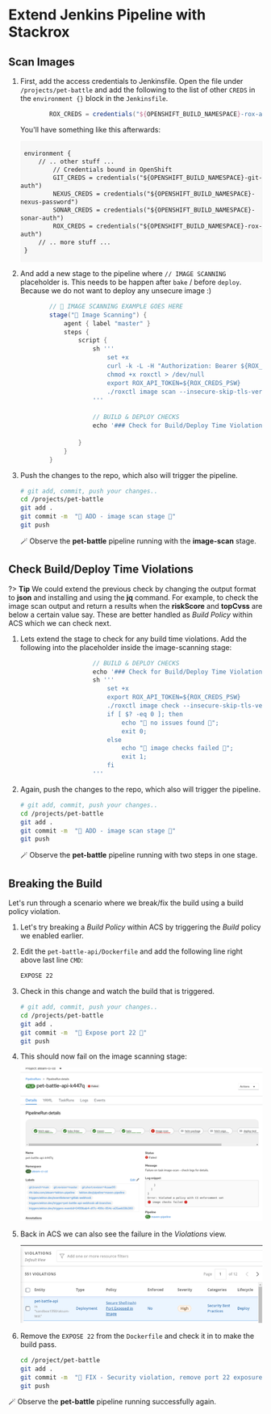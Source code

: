 # Extend Jenkins Pipeline with Stackrox

## Scan Images

1. First, add the access credentials to Jenkinsfile. Open the file under `/projects/pet-battle` and add the following to the list of other `CREDS` in the `environment {}` block in the `Jenkinsfile`.

    ```groovy
            ROX_CREDS = credentials("${OPENSHIFT_BUILD_NAMESPACE}-rox-auth")
    ```

    You'll have something like this afterwards:
    <div class="highlight" style="background: #f7f7f7">
    <pre><code class="language-groovy">
    environment {
        // .. other stuff ...
            // Credentials bound in OpenShift
            GIT_CREDS = credentials("${OPENSHIFT_BUILD_NAMESPACE}-git-auth")
            NEXUS_CREDS = credentials("${OPENSHIFT_BUILD_NAMESPACE}-nexus-password")
            SONAR_CREDS = credentials("${OPENSHIFT_BUILD_NAMESPACE}-sonar-auth")
            ROX_CREDS = credentials("${OPENSHIFT_BUILD_NAMESPACE}-rox-auth")
        // .. more stuff ...
    }
    </code></pre></div>

2. And add a new stage to the pipeline where `// IMAGE SCANNING` placeholder is. This needs to be happen after `bake` / before `deploy`. Because we do not want to deploy any unsecure image :)

    ```groovy
            // 📠 IMAGE SCANNING EXAMPLE GOES HERE
            stage("📠 Image Scanning") {
                agent { label "master" }
                steps {
                    script {
                        sh '''
                            set +x
                            curl -k -L -H "Authorization: Bearer ${ROX_CREDS_PSW}" https://${ROX_CREDS_USR}/api/cli/download/roxctl-linux --output roxctl  > /dev/null;
                            chmod +x roxctl > /dev/null
                            export ROX_API_TOKEN=${ROX_CREDS_PSW}
                            ./roxctl image scan --insecure-skip-tls-verify -e ${ROX_CREDS_USR}:443 --image ${DESTINATION_NAMESPACE}/${APP_NAME}:${VERSION} --format pretty
                        '''

                        // BUILD & DEPLOY CHECKS
                        echo '### Check for Build/Deploy Time Violations ###'

                    }
                }
            }
    ```

3. Push the changes to the repo, which also will trigger the pipeline.

    ```bash
    # git add, commit, push your changes..
    cd /projects/pet-battle
    git add .
    git commit -m  "🎄 ADD - image scan stage 🎄"
    git push 
    ```

     🪄 Observe the **pet-battle** pipeline running with the **image-scan** stage.

## Check Build/Deploy Time Violations
?> **Tip** We could extend the previous check by changing the output format to **json** and installing and using the **jq** command. For example, to check the image scan output and return a results when the **riskScore** and **topCvss** are below a certain value say. These are better handled as *Build Policy* within ACS which we can check next.

1. Lets extend the stage to check for any build time violations. Add the following into the placeholder inside the image-scanning stage:

    ```groovy
                        // BUILD & DEPLOY CHECKS
                        echo '### Check for Build/Deploy Time Violations ###'
                        sh '''
                            set +x
                            export ROX_API_TOKEN=${ROX_CREDS_PSW}
                            ./roxctl image check --insecure-skip-tls-verify -e ${ROX_CREDS_USR}:443  --image ${DESTINATION_NAMESPACE}/${APP_NAME}:${VERSION} --json --json-fail-on-policy-violations=true
                            if [ $? -eq 0 ]; then
                                echo "🦕 no issues found 🦕";
                                exit 0;
                            else
                                echo "🛑 image checks failed 🛑";
                                exit 1;
                            fi
                        '''
    ```
2. Again, push the changes to the repo, which also will trigger the pipeline.

    ```bash
    # git add, commit, push your changes..
    cd /projects/pet-battle
    git add .
    git commit -m  "🎄 ADD - image scan stage 🎄"
    git push 
    ```
    🪄 Observe the **pet-battle** pipeline running with two steps in one stage.

## Breaking the Build

Let's run through a scenario where we break/fix the build using a build policy violation.

1. Let's try breaking a *Build Policy* within ACS by triggering the *Build* policy we enabled earlier.

2. Edit the `pet-battle-api/Dockerfile` and add the following line right above last line `CMD`:

    ```bash
    EXPOSE 22
    ```

3. Check in this change and watch the build that is triggered.

    ```bash
    # git add, commit, push your changes..
    cd /projects/pet-battle
    git add .
    git commit -m  "🐉 Expose port 22 🐉"
    git push
    ```

4. This should now fail on the image scanning stage:

    ![images/acs-image-fail.png](images/acs-image-fail.png)

5. Back in ACS we can also see the failure in the *Violations* view.

    ![images/acs-violations.png](images/acs-violations.png)

6. Remove the `EXPOSE 22` from the `Dockerfile` and check it in to make the build pass.

    ```bash
    cd /project/pet-battle
    git add .
    git commit -m  "🐧 FIX - Security violation, remove port 22 exposure 🐧"
    git push
    ```

🪄 Observe the **pet-battle** pipeline running successfully again.

